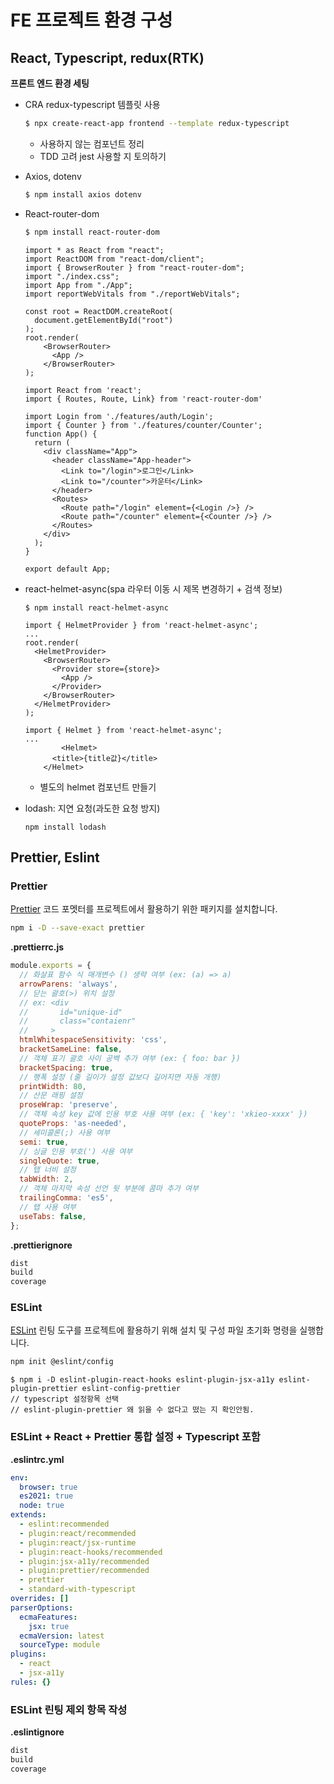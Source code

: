 # FE 프로젝트 환경 구성

## React, Typescript, redux(RTK)

**프론트 엔드 환경 세팅**

- CRA redux-typescript 템플릿 사용
    
    ```bash
    $ npx create-react-app frontend --template redux-typescript
    ```
    
    - 사용하지 않는 컴포넌트 정리
    - TDD 고려 jest 사용할 지 토의하기
- Axios, dotenv
    
    ```bash
    $ npm install axios dotenv
    ```
    
- React-router-dom
    
    ```bash
    $ npm install react-router-dom
    ```
    
    ```tsx
    import * as React from "react";
    import ReactDOM from "react-dom/client";
    import { BrowserRouter } from "react-router-dom";
    import "./index.css";
    import App from "./App";
    import reportWebVitals from "./reportWebVitals";
    
    const root = ReactDOM.createRoot(
      document.getElementById("root")
    );
    root.render(
        <BrowserRouter>
          <App />
        </BrowserRouter>
    );
    ```
    
    ```tsx
    import React from 'react';
    import { Routes, Route, Link} from 'react-router-dom'
    
    import Login from './features/auth/Login';
    import { Counter } from './features/counter/Counter';
    function App() {
      return (
        <div className="App">
          <header className="App-header">
            <Link to="/login">로그인</Link>
            <Link to="/counter">카운터</Link>
          </header>
          <Routes>
            <Route path="/login" element={<Login />} />        
            <Route path="/counter" element={<Counter />} />        
          </Routes>
        </div>
      );
    }
    
    export default App;
    ```
    
- react-helmet-async(spa 라우터 이동 시 제목 변경하기 + 검색 정보)
    
    ```tsx
    $ npm install react-helmet-async
    ```
    
    ```tsx
    import { HelmetProvider } from 'react-helmet-async';
    ...
    root.render(
      <HelmetProvider>
        <BrowserRouter>
          <Provider store={store}>
            <App />
          </Provider>
        </BrowserRouter>
      </HelmetProvider>
    );
    ```
    
    ```tsx
    import { Helmet } from 'react-helmet-async';
    ...
    		<Helmet>
          <title>{title값}</title>
        </Helmet>
    ```
    
    - 별도의 helmet 컴포넌트 만들기
- lodash: 지연 요청(과도한 요청 방지)
    
    ```tsx
    npm install lodash
    ```
    

## Prettier, Eslint

### Prettier

[Prettier](https://prettier.io/) 코드 포멧터를 프로젝트에서 활용하기 위한 패키지를 설치합니다.

```bash
npm i -D --save-exact prettier
```

**.prettierrc.js**

```jsx
module.exports = {
  // 화살표 함수 식 매개변수 () 생략 여부 (ex: (a) => a)
  arrowParens: 'always',
  // 닫는 괄호(>) 위치 설정
  // ex: <div
  //       id="unique-id"
  //       class="contaienr"
  //     >
  htmlWhitespaceSensitivity: 'css',
  bracketSameLine: false,
  // 객체 표기 괄호 사이 공백 추가 여부 (ex: { foo: bar })
  bracketSpacing: true,
  // 행폭 설정 (줄 길이가 설정 값보다 길어지면 자동 개행)
  printWidth: 80,
  // 산문 래핑 설정
  proseWrap: 'preserve',
  // 객체 속성 key 값에 인용 부호 사용 여부 (ex: { 'key': 'xkieo-xxxx' })
  quoteProps: 'as-needed',
  // 세미콜론(;) 사용 여부
  semi: true,
  // 싱글 인용 부호(') 사용 여부
  singleQuote: true,
  // 탭 너비 설정
  tabWidth: 2,
  // 객체 마지막 속성 선언 뒷 부분에 콤마 추가 여부
  trailingComma: 'es5',
  // 탭 사용 여부
  useTabs: false,
};
```

**.prettierignore**

```jsx
dist
build
coverage
```

### ESLint

[ESLint](https://eslint.org/) 린팅 도구를 프로젝트에 활용하기 위해 설치 및 구성 파일 초기화 명령을 실행합니다.

```bash
npm init @eslint/config
```


    
```tsx
$ npm i -D eslint-plugin-react-hooks eslint-plugin-jsx-a11y eslint-plugin-prettier eslint-config-prettier
// typescript 설정항목 선택
// eslint-plugin-prettier 왜 읽을 수 없다고 떴는 지 확인안됨.
```
    

### ESLint + React + Prettier 통합 설정 + Typescript 포함

**.eslintrc.yml**

```yaml
env:
  browser: true
  es2021: true
  node: true
extends:
  - eslint:recommended
  - plugin:react/recommended
  - plugin:react/jsx-runtime
  - plugin:react-hooks/recommended
  - plugin:jsx-a11y/recommended
  - plugin:prettier/recommended
  - prettier
  - standard-with-typescript
overrides: []
parserOptions:
  ecmaFeatures:
    jsx: true
  ecmaVersion: latest
  sourceType: module
plugins:
  - react
  - jsx-a11y
rules: {}
```

### ESLint 린팅 제외 항목 작성

**.eslintignore**

```jsx
dist
build
coverage
```   
